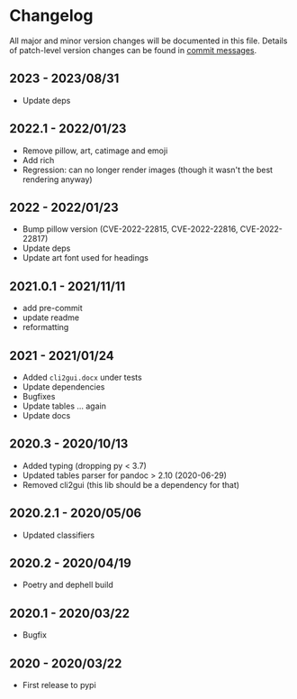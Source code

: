 # Changelog

All major and minor version changes will be documented in this file. Details of
patch-level version changes can be found in [commit messages](../../commits/master).

## 2023 - 2023/08/31

- Update deps

## 2022.1 - 2022/01/23

- Remove pillow, art, catimage and emoji
- Add rich
- Regression: can no longer render images (though it wasn't the best rendering anyway)

## 2022 - 2022/01/23

- Bump pillow version (CVE-2022-22815, CVE-2022-22816, CVE-2022-22817)
- Update deps
- Update art font used for headings

## 2021.0.1 - 2021/11/11

- add pre-commit
- update readme
- reformatting

## 2021 - 2021/01/24

- Added `cli2gui.docx` under tests
- Update dependencies
- Bugfixes
- Update tables ... again
- Update docs

## 2020.3 - 2020/10/13

- Added typing (dropping py < 3.7)
- Updated tables parser for pandoc > 2.10 (2020-06-29)
- Removed cli2gui (this lib should be a dependency for that)

## 2020.2.1 - 2020/05/06

- Updated classifiers

## 2020.2 - 2020/04/19

- Poetry and dephell build

## 2020.1 - 2020/03/22

- Bugfix

## 2020 - 2020/03/22

- First release to pypi
